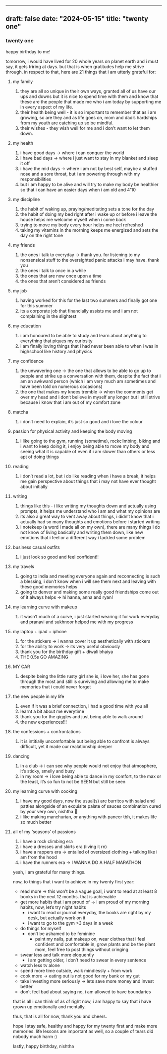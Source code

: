
---
draft: false
date: "2024-05-15"
title: "twenty one"
---
### twenty one

happy birthday to me!

tomorrow, i would have lived for 20 whole years on planet earth and i must say, it gets triring at days. but that is when gratitudes help me strive through.
in respect to that, here are 21 things that i am utterly grateful for: 

1. my family 
    1. they are all so unique in their own ways, granted all of us have our ups and downs but it is nice to spend time with them and know that these are the people that made me who i am today by supporting me in every aspect of my life. 
    2. their health being well - it is so important to remember that as i am growing, so are they and as life goes on, mom and dad’s hardships from my youth are catching up so be mindful. 
    3. their wishes - they wish well for me and i don’t want to let them down. 
2. my health
    1. i have good days → where i can conquer the world 
    2. i have bad days → where i just want to stay in my blanket and sleep it off
    3. i have the mid days → where i am not by best self, maybe a stuffed nose and a sore throat, but i am powering through with my responsibilities 
    4. but i am happy to be alive and will try to make my body be healthier so that i can have an easier days when i am old and 4'10 
3. my discipline
    1. the habit of waking up, praying/meditating sets a tone for the day 
    2. the habit of doing my bed right after i wake up or before i leave the house helps me welcome myself when i come back
    3. trying to move my body every hour helps me heel refreshed 
    4. taking my vitamins in the morning keeps me energized and sets the day on the right tone
4. my friends
    1. the ones i talk to everyday → thank you. for listening to my nonsensical stuff to the oversighted panic attacks i may have. thank you
    2. the ones i talk to once in a while
    3. the ones that are now once upon a time
    4. the ones that aren’t considered as friends 
5. my job 
    1. having worked for this for the last two summers and finally got one for this summer
    2. its a corporate job that financially assists me and i am not complaining in the slightest
6. my education 
    1. i am honoured to be able to study and learn about anything to everything that piques my curiosity 
    2. i am finally loving things that i had never been able to when i was in highschool like history and physics 
7. my confidence 
    1. the unwavering one → the one that allows to be able to go up to people and strike up a conversation with them, despite the fact that i am an awkward person (which i am very much am sometimes and have been told on numerous occasions)
    2. the one that makes my knees tremble → when the comments get over my head and i don’t believe in myself any longer but i still strive because i know that i am out of my comfort zone 
8. matcha
    1. i don’t need to explain, it’s just so good and i love the colour 
9. passion for physical activity and keeping the body moving 
    1. i like going to the gym, running (sometime), rockclimbing, biking and i want to keep doing it, i enjoy being able to move my body and seeing what it is capable of even if i am slower than others or less apt of doing things 
10. reading
    1. i don’t read a lot, but i do like reading when i have a break, it helps me gain perspective about things that i may not have ever thought about initially 
11. writing
    1. things like this - i like writing my thoughts down and actually using prompts, it helps me understand who i am and what my opinions are 
    2. its also a great way to vent away about things, i didn’t know that i actually had so many thoughts and emotions before i started writing
    3. i notekeep (a word i made all on my own), there are many things i do not know of living basically and writing them down, like new emotions that i feel or a different way i tackled some problem 
12. business casual outfits
    1. i just look so good and feel confident!!
13. my travels 
    1. going to india and meeting everyone again and reconnecting is such a blessing, i don’t know when i will see them next and leaving with these good memories helps 
    2. going to denver and making some really good friendships come out of it always helps → hi hanna, anna and ryan! 
14. my learning curve with makeup 
    1. it wasn’t much of a curve, i just started wearing it for work everyday and pranavi and sukhnoor helped me with my progress
15. my laptop + ipad + iphone
    1. for the stickers → i wanna cover it up aesthetically with stickers
    2. for the ability to work → its very useful obviously 
    3. thank you for the birthday gift + diwali bhaiya
    4. THE 0.5s GO AMAZING
16. MY CAR
    1. despite being the little rusty girl she is, i love her, she has gone through the most and still is surviving and allowing me to make memories that i could never forget
17. the new people in my life
    1. even if it was a brief connection, i had a good time with you all
    2. learnt a bit about me everytime
    3. thank you for the giggles and just being able to walk around
    4. the new experiences!!! 
18. the confessions + confrontations 
    1. it is intitially uncomfortable but being able to confront is always difficult, yet it made our realationship deeper   
19. dancing 
    1. in a club → i can see why people would not enjoy that atmosphere, it’s sticky, smelly and busy
    2. in my room → i love being able to dance in my comfort, to the max or the least, it’s so fun to not be SEEN but still be seen 
20. my learning curve with cooking
    1. i have my good days, now the usual(s) are burritos with salad and patties alongside of an exquisite palate of sauces combination cured by your very own, nishtha 🙂
    2. i like making manchurian, or anything with paneer tbh, it makes life so much better
21. all of my ‘seasons’ of passions
    1. i have a rock climbing era
    2. i have a dresses and skirts era (living it rn)
    3. i have a rappers era → entailed of oversized clothing + talking like i am from the hood
    4. i have the runners era → I WANNA DO A HALF MARATHON 
    
    yeah, i am grateful for many things. 
    
    now, to things that i want to achieve in my twenty first year: 
    
    - read more → this won’t be a vague goal, i want to read at at least 8 books in the next 12 months. that is achievable
    - get more habits that i am proud of → i am proud of my morning habits, now, let’s try night habits
        - i want to read or journal everyday, the books are right by my desk, but actually work on it
        - i want to go to the gym >3 days in a week
    - do things for myself
        - don’t be ashamed to be feminine
            - paint my nails, put makeup on, wear clothes that i feel confident and comfortable in, grow plants and be the plant mom, feel free to post things without cringing
    - swear less and talk more eloquently
        - i am getting older, i don’t need to swear in every sentence
    - watch less tv alone
    - spend more time outside, walk mindlessly + from work
    - cook more → eating out is not good for my bank or my gut
    - take investing more seriously → lets save more money and invest better
    - don’t feel bad about saying no, i am allowed to have boundaries
    
    that is all i can think of as of right now, i am happy to say that i have grown up emotionally and mentally.
    
    thus, that is all for now, thank you and cheers.
    
    hope i stay safe, healthy and happy for my twenty first and make more memories. life lessons are important as well, so a couple of tears did nobody much harm :)
    
    lastly, happy birthday, nishtha
